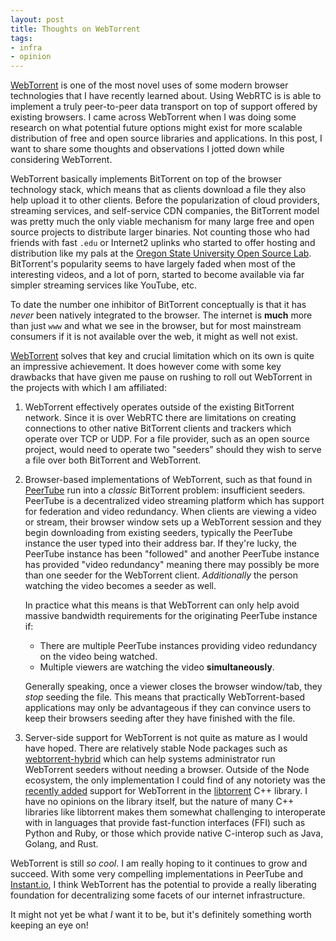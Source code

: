 ```yaml
---
layout: post
title: Thoughts on WebTorrent
tags:
- infra
- opinion
---
```


[WebTorrent](https://webtorrent.io)
is one of the most novel uses of some modern browser technologies that I have
recently learned about.  Using WebRTC is is able to implement a truly
peer-to-peer data transport on top of support offered by existing browsers. I
came across WebTorrent when I was doing some research on what potential future
options might exist for more scalable distribution of free and open source
libraries and applications. In this post, I want to share some thoughts and
observations I jotted down while considering WebTorrent.

WebTorrent basically implements BitTorrent on top of the browser technology
stack, which means that as clients download a file they also help upload it to
other clients. Before the popularization of cloud providers, streaming
services, and self-service CDN companies, the BitTorrent model was pretty much
the only viable mechanism for many large free and open source projects to
distribute larger binaries. Not counting those who had friends with fast `.edu` or Internet2 uplinks who started to offer hosting and distribution like my pals at the [Oregon State University Open Source Lab](https://osuosl.org).
BitTorrent's popularity seems to have largely faded when most of the
interesting videos, and a lot of porn, started to become available via far
simpler streaming services like YouTube, etc.

To date the number one inhibitor of BitTorrent conceptually is that it has
*never* been natively integrated to the browser. The internet is **much** more
than just `www` and what we see in the browser, but for most mainstream
consumers if it is not available over the web, it might as well not exist.


[WebTorrent](https://webtorrent.io/faq) solves that key and crucial limitation
which on its own is quite an impressive achievement. It does however come with
some key drawbacks that have given me pause on rushing to roll out WebTorrent
in the projects with which I am affiliated:

1. WebTorrent effectively operates outside of the existing BitTorrent network.
   Since it is over WebRTC there are limitations on creating connections to
   other native BitTorrent clients and trackers which operate over TCP or UDP.
   For a file provider, such as an open source project, would need to operate
   two "seeders" should they wish to serve a file over both BitTorrent and
   WebTorrent.
2. Browser-based implementations of WebTorrent, such as that found in [PeerTube](https://github.com/Chocobozzz/PeerTube)
   run into a _classic_ BitTorrent problem: insufficient seeders. PeerTube is a
   decentralized video streaming platform which has support for federation and
   video redundancy. When clients are viewing a video or stream, their browser
   window sets up a WebTorrent session and they begin downloading from existing
   seeders, typically the PeerTube instance the user typed into their address
   bar. If they're lucky, the PeerTube instance has been "followed" and another
   PeerTube instance has provided "video redundancy" meaning there may possibly
   be more than one seeder for the WebTorrent client. _Additionally_ the person
   watching the video becomes a seeder as well. 
   
   In practice what this means is that WebTorrent can only help avoid massive
   bandwidth requirements for the originating PeerTube instance if:
     * There are multiple PeerTube instances providing video redundancy on the video being watched.
     * Multiple viewers are watching the video **simultaneously**.

   Generally speaking, once a viewer closes the browser window/tab, they _stop_
   seeding the file. This means that practically WebTorrent-based applications
   may only be advantageous if they can convince users to keep their browsers
   seeding after they have finished with the file.
3. Server-side support for WebTorrent is not quite as mature as I would have
   hoped. There are relatively stable Node packages such as
   [webtorrent-hybrid](https://npmjs.com/package/webtorrent-hybrid) which can
   help systems administrator run WebTorrent seeders without needing a browser.
   Outside of the Node ecosystem, the only implementation I could find of any
   notoriety was the [recently
   added](https://feross.org/libtorrent-webtorrent/) support for WebTorrent in
   the [libtorrent](https://www.libtorrent.org/) C++ library. I have no
   opinions on the library itself, but the nature of many C++ libraries like
   libtorrent makes them somewhat challenging to interoperate with in languages
   that provide fast-function interfaces (FFI) such as Python and Ruby, or
   those which provide native C-interop such as Java, Golang, and Rust. 

WebTorrent is still _so cool_. I am really hoping to it continues to grow and
succeed. With some very compelling implementations in PeerTube and
[Instant.io](https://instant.io/), I think WebTorrent has the potential to
provide a really liberating foundation for decentralizing some facets of our
internet infrastructure.

It might not yet be what _I_ want it to be, but it's definitely something worth
keeping an eye on!
